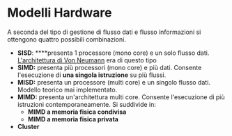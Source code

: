 # Modelli Hardware

A seconda del tipo di gestione di flusso dati e flusso informazioni si ottengono quattro possibili combinazioni.

* **SISD**: ****presenta 1 processore \(mono core\) e un solo flusso dati. [L'architettura di Von Neumann](https://www.computerscience.gcse.guru/theory/von-neumann-architecture) era di questo tipo
* **SIMD:** presenta più processori \(mono core\) e più dati. Consente l'esecuzione di **una singola istruzione** su più flussi.
* **MISD:** presenta un processore \(multi core\) e un singolo flusso dati. Modello teorico mai implementato.
* **MIMD:** presenta un'architettura multi core. Consente l'esecuzione di più istruzioni contemporaneamente. Si suddivide in:
  * **MIMD a memoria fisica condivisa**
  * **MIMD a memoria fisica privata**
* **Cluster**


